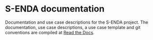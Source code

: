 # S-ENDA documentation

Documentation and use case descriptions for the S-ENDA project. The documentation, use case descriptions, a use case template and git conventions are compiled at [Read the Docs](https://use-cases-for-s-enda.readthedocs.io/en/latest/).


